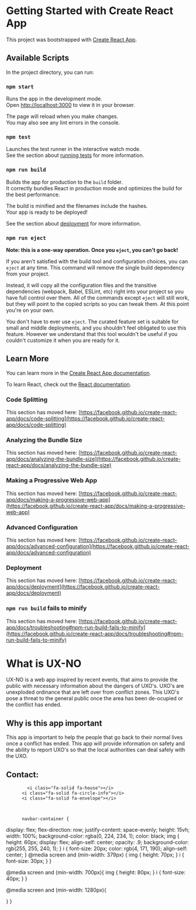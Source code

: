 # Getting Started with Create React App

This project was bootstrapped with [Create React App](https://github.com/facebook/create-react-app).

## Available Scripts

In the project directory, you can run:

### `npm start`

Runs the app in the development mode.\
Open [http://localhost:3000](http://localhost:3000) to view it in your browser.

The page will reload when you make changes.\
You may also see any lint errors in the console.

### `npm test`

Launches the test runner in the interactive watch mode.\
See the section about [running tests](https://facebook.github.io/create-react-app/docs/running-tests) for more information.

### `npm run build`

Builds the app for production to the `build` folder.\
It correctly bundles React in production mode and optimizes the build for the best performance.

The build is minified and the filenames include the hashes.\
Your app is ready to be deployed!

See the section about [deployment](https://facebook.github.io/create-react-app/docs/deployment) for more information.

### `npm run eject`

**Note: this is a one-way operation. Once you `eject`, you can't go back!**

If you aren't satisfied with the build tool and configuration choices, you can `eject` at any time. This command will remove the single build dependency from your project.

Instead, it will copy all the configuration files and the transitive dependencies (webpack, Babel, ESLint, etc) right into your project so you have full control over them. All of the commands except `eject` will still work, but they will point to the copied scripts so you can tweak them. At this point you're on your own.

You don't have to ever use `eject`. The curated feature set is suitable for small and middle deployments, and you shouldn't feel obligated to use this feature. However we understand that this tool wouldn't be useful if you couldn't customize it when you are ready for it.

## Learn More

You can learn more in the [Create React App documentation](https://facebook.github.io/create-react-app/docs/getting-started).

To learn React, check out the [React documentation](https://reactjs.org/).

### Code Splitting

This section has moved here: [https://facebook.github.io/create-react-app/docs/code-splitting](https://facebook.github.io/create-react-app/docs/code-splitting)

### Analyzing the Bundle Size

This section has moved here: [https://facebook.github.io/create-react-app/docs/analyzing-the-bundle-size](https://facebook.github.io/create-react-app/docs/analyzing-the-bundle-size)

### Making a Progressive Web App

This section has moved here: [https://facebook.github.io/create-react-app/docs/making-a-progressive-web-app](https://facebook.github.io/create-react-app/docs/making-a-progressive-web-app)

### Advanced Configuration

This section has moved here: [https://facebook.github.io/create-react-app/docs/advanced-configuration](https://facebook.github.io/create-react-app/docs/advanced-configuration)

### Deployment

This section has moved here: [https://facebook.github.io/create-react-app/docs/deployment](https://facebook.github.io/create-react-app/docs/deployment)

### `npm run build` fails to minify

This section has moved here: [https://facebook.github.io/create-react-app/docs/troubleshooting#npm-run-build-fails-to-minify](https://facebook.github.io/create-react-app/docs/troubleshooting#npm-run-build-fails-to-minify)





<div className='container'>
    <h1>What is UX-NO</h1>
    <p> UX-NO is a web app inspired by recent events, that aims to provide the public with necessary information about the dangers of UXO's. UXO's are unexploded ordinance that are left over from conflict zones. This UXO's pose a threat to the general public once the area has been de-ocupied or the conflict has ended. </p>
  </div>
  <div className='container'>
    <h2> Why is this app important</h2>
    <p> This app is important to help the people that go back to their normal lives once a conflict has ended. This app will provide information on safety and the ability to report UXO's so that the local authorities can deal safely with the UXO.</p>
  </div>
  <div className='container'>
    <h2>Contact:</h2>
  </div>


            <i class="fa-solid fa-house"></i>
          <i class="fa-solid fa-circle-info"></i>
          <i class="fa-solid fa-envelope"></i>



          navbar-container {
  display: flex;
  flex-direction: row;
  justify-content: space-evenly;
  height: 15vh;
  width: 100%;
  background-color: rgba(0, 224, 234, 1);
  color: black;
  img {
    height: 60px;
    display: flex;
    align-self: center;
    opacity: .9;
    background-color: rgb(255, 255, 240, 1);
  }
  i {
    font-size: 20px;
    color: rgb(4, 171, 190);
    align-self: center;
  }
  @media screen and (min-width: 379px) {
    img {
      height: 70px;
    }
    i {
      font-size: 30px;
    }
  }
  
  @media screen and (min-width: 700px){
    img {
      height: 80px;
    }
    i {
      font-size: 40px;
    }
  }
  
  @media screen and (min-width: 1280px){
    
  }
}
